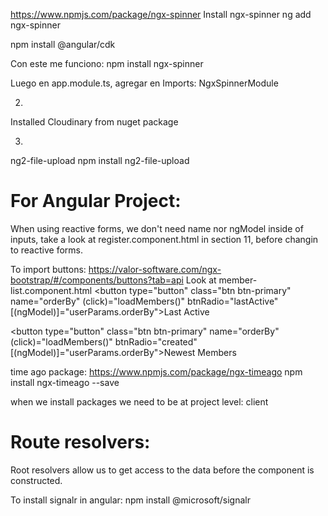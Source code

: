 https://www.npmjs.com/package/ngx-spinner
Install ngx-spinner
ng add ngx-spinner

npm install @angular/cdk 

Con este me funciono:
npm install ngx-spinner

Luego en app.module.ts, agregar en Imports: NgxSpinnerModule

2. 
Installed Cloudinary from nuget package

3.
ng2-file-upload
npm install ng2-file-upload

For Angular Project:
=====================
When using reactive forms, we don't need name nor ngModel inside of inputs, take a look at register.component.html in section 11, before changin to reactive forms.

To import buttons:
https://valor-software.com/ngx-bootstrap/#/components/buttons?tab=api
Look at member-list.component.html
<button 
    type="button"
    class="btn btn-primary" 
    name="orderBy"
    (click)="loadMembers()"
    btnRadio="lastActive"
    [(ngModel)]="userParams.orderBy">Last Active</button>

<button 
    type="button"
    class="btn btn-primary" 
    name="orderBy"
    (click)="loadMembers()"
    btnRadio="created"
    [(ngModel)]="userParams.orderBy">Newest Members</button>

time ago package:
https://www.npmjs.com/package/ngx-timeago
npm install ngx-timeago --save

when we install packages we need to be at project level: client

Route resolvers:
==================
Root resolvers allow us to get access to the data before the component is constructed.

To install signalr in angular:
npm install @microsoft/signalr
